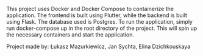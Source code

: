 This project uses Docker and Docker Compose to containerize the application. The frontend is built using Flutter, while the backend is built using Flask. The database used is Postgres. To run the application, simply run docker-compose up in the root directory of the project. This will spin up the necessary containers and start the application.

Project made by: Łukasz Mazurkiewicz, Jan Sychta, Elina Dzichkouskaya
